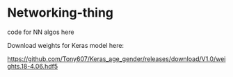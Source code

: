 # Networking-thing
code for NN algos here

Download weights for Keras model here:

https://github.com/Tony607/Keras_age_gender/releases/download/V1.0/weights.18-4.06.hdf5
